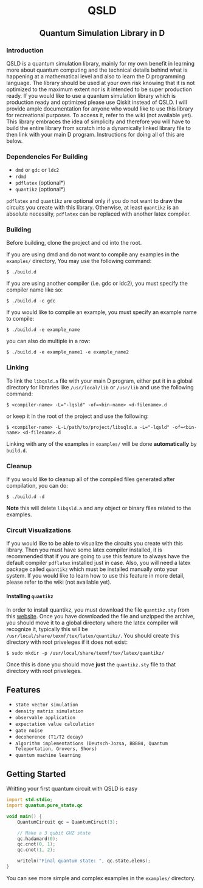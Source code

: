 <div align="center">

# QSLD

## Quantum Simulation Library in D

</div>

### Introduction

QSLD is a quantum simulation library, mainly for my own benefit in learning more about quantum computing and the technical details behind what is happening at a mathematical level and also to learn the D programming language. The library should be used at your own risk knowing that it is not optimized to the maximum extent nor is it intended to be super production ready. If you would like to use a quantum simulation library which is production ready and optimized please use Qiskit instead of QSLD. I will provide ample documentation for anyone who would like to use this library for recreational purposes. To access it, refer to the wiki (not available yet). This library embraces the idea of simplicity and therefore you will have to build the entire library from scratch into a dynamically linked library file to then link with your main D program. Instructions for doing all of this are below.

### Dependencies For Building

- `dmd` or `gdc` or `ldc2`
- `rdmd`
- `pdflatex` (optional*)
- `quantikz` (optional*)

`pdflatex` and `quantikz` are optional only if you do not want to draw the circuits you create with this library. Otherwise, at least `quantikz` is an absolute necessity, `pdflatex` can be replaced with another latex compiler.

### Building

Before building, clone the project and cd into the root.

If you are using dmd and do not want to compile any examples in the `examples/` directory, You may use the following command:

```console
$ ./build.d 
```
If you are using another compiler (i.e. gdc or ldc2), you must specify the compiler name like so:

```console
$ ./build.d -c gdc
```
If you would like to compile an example, you must specify an example name to compile:

```console
$ ./build.d -e example_name
```
you can also do multiple in a row:

```console
$ ./build.d -e example_name1 -e example_name2
```

### Linking

To link the `libqsld.a` file with your main D program, either put it in a global directory for libraries like `/usr/local/lib` or `/usr/lib` and use the following command:

```console
$ <compiler-name> -L="-lqsld" -of=<bin-name> <d-filename>.d
```

or keep it in the root of the project and use the following:

```console
$ <compiler-name> -L-L/path/to/project/libsqld.a -L="-lqsld" -of=<bin-name> <d-filename>.d

```

Linking with any of the examples in `examples/` will be done **automatically** by `build.d`.

### Cleanup

If you would like to cleanup all of the compiled files generated after compilation, you can do:

```console
$ ./build.d -d
```

**Note** this will delete `libqsld.a` and any object or binary files related to the examples.

### Circuit Visualizations

If you would like to be able to visualize the circuits you create with this library. Then you must have some latex compiler installed, it is recommended that if you are going to use this feature to always have the default compiler `pdflatex` installed just in case. Also, you will need a latex package called `quantikz` which must be installed manually onto your system. If you would like to learn how to use this feature in more detail, please refer to the wiki (not available yet).

#### Installing `quantikz`

In order to install quantikz, you must download the file `quantikz.sty` from this [website](https://ctan.org/pkg/quantikz). Once you have downloaded the file and unzipped the archive, you should move it to a global directory where the latex compiler will recognize it, typically this will be `/usr/local/share/texmf/tex/latex/quantikz/`. You should create this directory with root priveleges if it does not exist:

```console
$ sudo mkdir -p /usr/local/share/texmf/tex/latex/quantikz/
```

Once this is done you should move **just** the `quantikz.sty` file to that directory with root priveleges.

## Features

- `state vector simulation`
- `density matrix simulation`
- `observable application`
- `expectation value calculation`
- `gate noise`
- `decoherence (T1/T2 decay)`
- `algorithm implementations (Deutsch-Jozsa, BBB84, Quantum Teleportation, Grovers, Shors)`
- `quantum machine learning`

## Getting Started

Writting your first quantum circuit with QSLD is easy

```d
import std.stdio;
import quantum.pure_state.qc

void main() {
    QuantumCircuit qc = QuantumCiruit(3);

    // Make a 3 qubit GHZ state
    qc.hadamard(0);
    qc.cnot(0, 1);
    qc.cnot(1, 2);

    writeln("Final quantum state: ", qc.state.elems);
}
```

You can see more simple and complex examples in the `examples/` directory.


